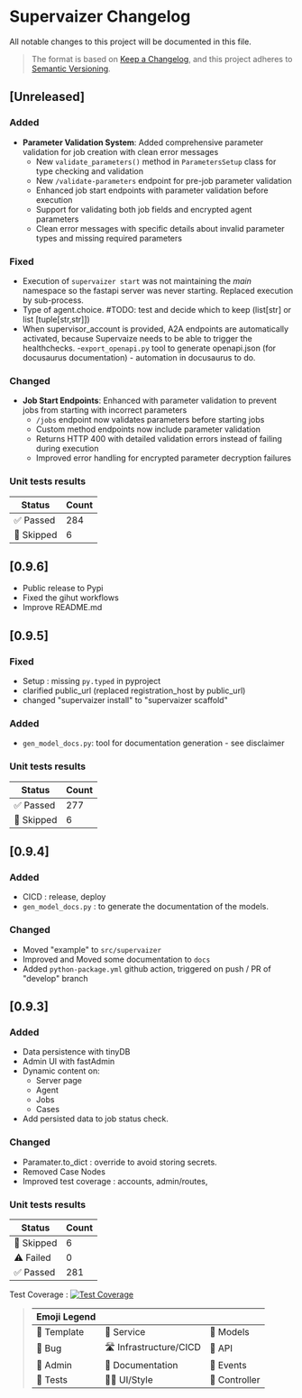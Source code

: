 # Supervaizer Changelog

All notable changes to this project will be documented in this file.

> The format is based on [Keep a Changelog](https://keepachangelog.com/en/1.0.0/), and this project adheres to [Semantic Versioning](https://semver.org/spec/v2.0.0.html).

## [Unreleased]

### Added

- **Parameter Validation System**: Added comprehensive parameter validation for job creation with clean error messages
  - New `validate_parameters()` method in `ParametersSetup` class for type checking and validation
  - New `/validate-parameters` endpoint for pre-job parameter validation
  - Enhanced job start endpoints with parameter validation before execution
  - Support for validating both job fields and encrypted agent parameters
  - Clean error messages with specific details about invalid parameter types and missing required parameters

### Fixed

- Execution of `supervaizer start` was not maintaining the _main_ namespace so the fastapi server was never starting. Replaced execution by sub-process.
- Type of agent.choice. #TODO: test and decide which to keep (list[str] or list [tuple[str,str]])
- When supervisor_account is provided, A2A endpoints are automatically activated, because Supervaize needs to be able to trigger the healthchecks. -`export_openapi.py` tool to generate openapi.json (for docusaurus documentation) - automation in docusaurus to do.

### Changed

- **Job Start Endpoints**: Enhanced with parameter validation to prevent jobs from starting with incorrect parameters
  - `/jobs` endpoint now validates parameters before starting jobs
  - Custom method endpoints now include parameter validation
  - Returns HTTP 400 with detailed validation errors instead of failing during execution
  - Improved error handling for encrypted parameter decryption failures

### Unit tests results

| Status     | Count |
| ---------- | ----- |
| ✅ Passed  | 284   |
| 🤔 Skipped | 6     |

## [0.9.6]

- Public release to Pypi
- Fixed the gihut workflows
- Improve README.md

## [0.9.5]

### Fixed

- Setup : missing `py.typed` in pyproject
- clarified public_url (replaced registration_host by public_url)
- changed "supervaizer install" to "supervaizer scaffold"

### Added

- `gen_model_docs.py`: tool for documentation generation - see disclaimer

### Unit tests results

| Status     | Count |
| ---------- | ----- |
| ✅ Passed  | 277   |
| 🤔 Skipped | 6     |

## [0.9.4]

### Added

- CICD : release, deploy
- `gen_model_docs.py` : to generate the documentation of the models.

### Changed

- Moved "example" to `src/supervaizer`
- Improved and Moved some documentation to `docs`
- Added `python-package.yml` github action, triggered on push / PR of "develop" branch

## [0.9.3]

### Added

- Data persistence with tinyDB
- Admin UI with fastAdmin
- Dynamic content on:
  - Server page
  - Agent
  - Jobs
  - Cases
- Add persisted data to job status check.

### Changed

- Paramater.to_dict : override to avoid storing secrets.
- Removed Case Nodes
- Improved test coverage : accounts, admin/routes,

### Unit tests results

| Status     | Count |
| ---------- | ----- |
| 🤔 Skipped | 6     |
| ⚠️ Failed  | 0     |
| ✅ Passed  | 281   |

Test Coverage : [![Test Coverage](https://img.shields.io/badge/Coverage-81%25-brightgreen.svg)](https://github.com/supervaize/supervaizer)

> | Emoji Legend |                        |               |
> | ------------ | ---------------------- | ------------- |
> | 🌅 Template  | 🏹 Service             | 👔 Models     |
> | 🐛 Bug       | 🛣️ Infrastructure/CICD | 🔌 API        |
> | 💼 Admin     | 📖 Documentation       | 📰 Events     |
> | 🧪 Tests     | 🧑‍🎨 UI/Style            | 🎼 Controller |
